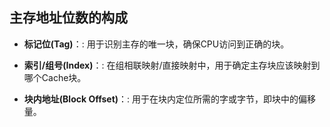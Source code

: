 

## 主存地址位数的构成
-   **标记位(Tag)**：: 用于识别主存的唯一块，确保CPU访问到正确的块。
    
-   **索引/组号(Index)**：: 在组相联映射/直接映射中，用于确定主存块应该映射到哪个Cache块。
    
-   **块内地址(Block Offset)**：: 用于在块内定位所需的字或字节，即块中的偏移量。


<!--stackedit_data:
eyJoaXN0b3J5IjpbMzUxMTYxNTUxLC0xNTUzMjg5NTA3XX0=
-->